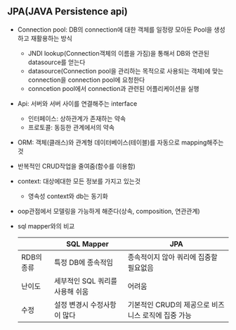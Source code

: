 ## JPA(JAVA Persistence api)

- Connection pool: DB의 connection에 대한 객체를 일정량 모아둔 Pool을 생성하고 재활용하는 방식
  - JNDI lookup(Connection객체의 이름을 가짐)을 통해서 DB와 연관된 datasource를 얻는다
  - datasource(Connection pool을 관리하는 목적으로 사용되는 객체)에 맞는 connection을 connection pool에 요청한다
  - conncetion pool에서 connection과 관련된 어플리케이션을 실행
- Api: 서버와 서버 사이를 연결해주는 interface
  - 인터페이스: 상하관계가 존재하는 약속
  - 프로토콜: 동등한 관계에서의 약속
- ORM: 객체(클래스)와 관계형 데이터베이스(테이블)를 자동으로 mapping해주는 것
- 반복적인 CRUD작업을 줄여줌(함수를 이용함)
- context: 대상에대한 모든 정보를 가지고 있는것
  - 영속성 context와 db는 동기화
- oop관점에서 모델링을 가능하게 해준다(상속, composition, 연관관계)

- sql mapper와의 비교

  |            | SQL Mapper                      | JPA                                                |
  | ---------- | ------------------------------- | -------------------------------------------------- |
  | RDB의 종류 | 특정 DB에 종속적임              | 종속적이지 않아 쿼리에 집중할 필요없음             |
  | 난이도     | 세부적인 SQL 쿼리를 사용해 쉬움 | 어려움                                             |
  | 수정       | 설정 변경시 수정사항이 많다     | 기본적인 CRUD의 제공으로 비즈니스 로직에 집중 가능 |

  

